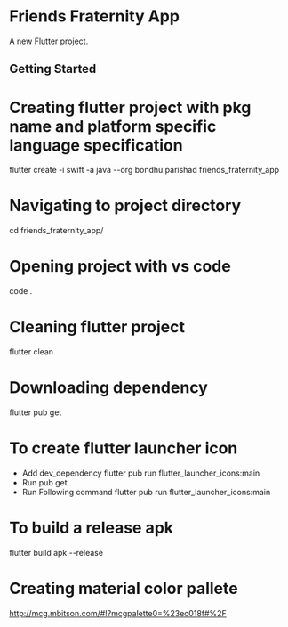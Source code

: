 # Friends Fraternity App

A new Flutter project.

## Getting Started

# Creating flutter project with pkg name and platform specific language specification
flutter create -i swift -a java --org bondhu.parishad friends_fraternity_app

# Navigating to project directory
cd friends_fraternity_app/

# Opening project with vs code
code .

# Cleaning flutter project
flutter clean

# Downloading dependency
flutter pub get

# To create flutter launcher icon
- Add  dev_dependency
flutter pub run flutter_launcher_icons:main
- Run pub get
- Run Following command
flutter pub run flutter_launcher_icons:main

# To build a release apk
flutter build apk --release

# Creating material color pallete
http://mcg.mbitson.com/#!?mcgpalette0=%23ec018f#%2F
